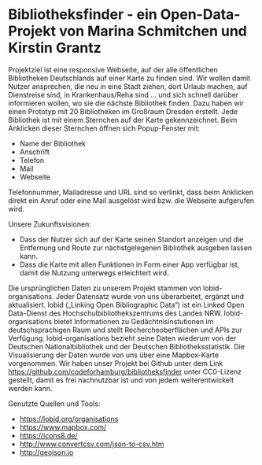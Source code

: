 # Bibliotheksfinder - ein Open-Data-Projekt von Marina Schmitchen und Kirstin Grantz

Projektziel ist eine responsive Webseite, auf der alle öffentlichen Bibliotheken Deutschlands auf einer Karte zu finden sind. Wir wollen damit Nutzer ansprechen, die neu in eine Stadt ziehen, dort Urlaub machen, auf Dienstreise sind, in Krankenhaus/Reha sind … und sich schnell darüber informieren wollen, wo sie die nächste Bibliothek finden.
Dazu haben wir einen Prototyp mit 20 Bibliotheken im Großraum Dresden erstellt.
Jede Bibliothek ist mit einem Sternchen auf der Karte gekennzeichnet. Beim Anklicken dieser Sternchen öffnen sich Popup-Fenster mit:
  - Name der Bibliothek
  - Anschrift
  - Telefon
  - Mail
  - Webseite

Telefonnummer, Mailadresse und URL sind so verlinkt, dass beim Anklicken direkt ein Anruf oder eine Mail ausgelöst wird bzw. die Webseite aufgerufen wird.

Unsere Zukunftsvisionen:
  - Dass der Nutzer sich auf der Karte seinen Standort anzeigen und die Entfernung und Route zur nächstgelegenen Bibliothek
  ausgeben lassen kann.
  - Dass die Karte mit allen Funktionen in Form einer App verfügbar ist, damit die Nutzung unterwegs erleichtert wird.

Die ursprünglichen Daten zu unserem Projekt stammen von lobid-organisations. Jeder Datensatz wurde von uns überarbeitet, ergänzt und aktualisiert. lobid („Linking Open Bibliographic Data“) ist ein Linked Open Data-Dienst des Hochschulbibliothekszentrums des Landes NRW. lobid-organisations bietet Informationen zu Gedächtnisinstutionen im deutschsprachigen Raum und stellt Rechercheoberflächen und APIs zur Verfügung. lobid-organisations bezieht seine Daten wiederum von der Deutschen Nationalbibliothek und der Deutschen Bibliotheksstatistik.
Die Visualisierung der Daten wurde von uns über eine Mapbox-Karte vorgenommen.
Wir haben unser Projekt bei Github unter dem Link https://github.com/codeforhamburg/bibliotheksfinder unter CC0-Lizenz gestellt, damit es frei nachnutzbar ist und von jedem weiterentwickelt werden kann.

Genutzte Quellen und Tools: 
- https://lobid.org/organisations
- https://www.mapbox.com/
- https://icons8.de/ 
- http://www.convertcsv.com/json-to-csv.htm
- http://geojson.io

